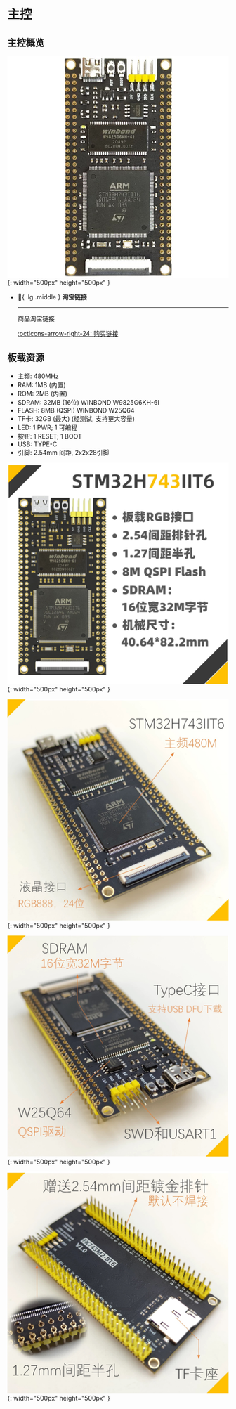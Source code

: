 # 主控

## 主控概览
![主控](main_control.jpg){: width="500px" height="500px" }

<div class="grid cards" markdown>

-   :shopping_cart:{ .lg .middle } __淘宝链接__

    ---

    商品淘宝链接


    [:octicons-arrow-right-24: <a href="https://m.tb.cn/h.glFZRKv3mP2cLID?tk=G3YX3VNEVf9 " target="_blank"> 购买链接 </a>](#)

</div>

## 板载资源
- 主频: 480MHz
- RAM: 1MB (内置)
- ROM: 2MB (内置)
- SDRAM: 32MB (16位) WINBOND W9825G6KH-6I
- FLASH: 8MB (QSPI) WINBOND W25Q64
- TF卡: 32GB (最大) (经测试, 支持更大容量)
- LED: 1 PWR; 1 可编程
- 按钮: 1 RESET; 1 BOOT
- USB: TYPE-C
- 引脚: 2.54mm 间距, 2x2x28引脚

![RESOURCE](resource1.jpg){: width="500px" height="500px" }

![RESOURCE](resource2.jpg){: width="500px" height="500px" }

![RESOURCE](resource3.jpg){: width="500px" height="500px" }

![RESOURCE](resource4.jpg){: width="500px" height="500px" }